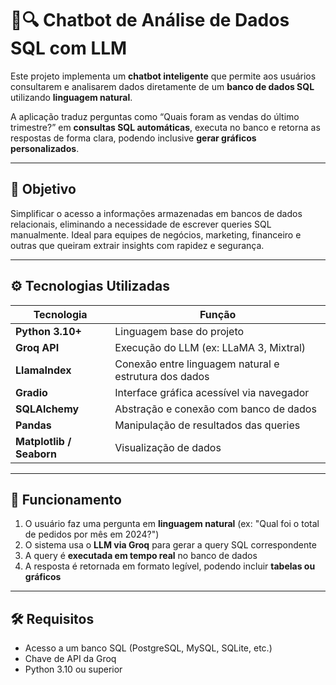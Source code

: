 # 🧠🔍 Chatbot de Análise de Dados SQL com LLM

Este projeto implementa um **chatbot inteligente** que permite aos usuários consultarem e analisarem dados diretamente de um **banco de dados SQL** utilizando **linguagem natural**. 

A aplicação traduz perguntas como “Quais foram as vendas do último trimestre?” em **consultas SQL automáticas**, executa no banco e retorna as respostas de forma clara, podendo inclusive **gerar gráficos personalizados**.

---

## 🎯 Objetivo

Simplificar o acesso a informações armazenadas em bancos de dados relacionais, eliminando a necessidade de escrever queries SQL manualmente. Ideal para equipes de negócios, marketing, financeiro e outras que queiram extrair insights com rapidez e segurança.

---

## ⚙️ Tecnologias Utilizadas

| Tecnologia         | Função                                                 |
|--------------------|--------------------------------------------------------|
| **Python 3.10+**   | Linguagem base do projeto                              |
| **Groq API**       | Execução do LLM (ex: LLaMA 3, Mixtral)                 |
| **LlamaIndex**     | Conexão entre linguagem natural e estrutura dos dados  |
| **Gradio**         | Interface gráfica acessível via navegador              |
| **SQLAlchemy**     | Abstração e conexão com banco de dados                 |
| **Pandas**         | Manipulação de resultados das queries                  |
| **Matplotlib / Seaborn** | Visualização de dados                           |

---

## 🧠 Funcionamento

1. O usuário faz uma pergunta em **linguagem natural** (ex: "Qual foi o total de pedidos por mês em 2024?")
2. O sistema usa o **LLM via Groq** para gerar a query SQL correspondente
3. A query é **executada em tempo real** no banco de dados
4. A resposta é retornada em formato legível, podendo incluir **tabelas ou gráficos**

---

## 🛠️ Requisitos

- Acesso a um banco SQL (PostgreSQL, MySQL, SQLite, etc.)
- Chave de API da Groq
- Python 3.10 ou superior
